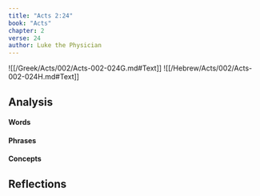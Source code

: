 ```yaml
---
title: "Acts 2:24"
book: "Acts"
chapter: 2
verse: 24
author: Luke the Physician
---
```

![[/Greek/Acts/002/Acts-002-024G.md#Text]]
![[/Hebrew/Acts/002/Acts-002-024H.md#Text]]

## Analysis

#### Words

#### Phrases

#### Concepts

## Reflections
